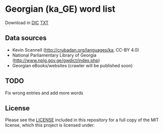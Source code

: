 # Georgian (ka_GE) word list

Download in [DIC](https://github.com/akalongman/geo-words/raw/master/dictionary/dic/ka_GE.dic)
[TXT](https://github.com/akalongman/geo-words/raw/master/dictionary/txt/ka_GE.txt)

## Data sources

- Kevin Scannell (http://crubadan.org/languages/ka, CC-BY 4.0) 
- National Parliamentary Library of Georgia (http://www.nplg.gov.ge/gwdict/index.php)
- Georgian eBooks/websites (crawler will be published soon)

## TODO

Fix wrong entries and add more words

## License

Please see the [LICENSE](LICENSE.md) included in this repository for a full copy of the MIT license,
which this project is licensed under.

